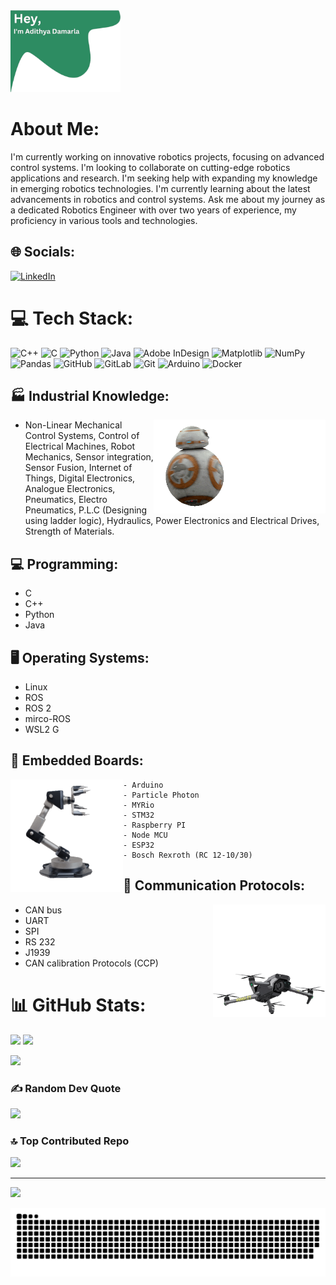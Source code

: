 <img src="image_20250122_115241.png" alt="GitHub Banner" width="35%" />

# About Me:
I'm currently working on innovative robotics projects, focusing on advanced control systems. I'm looking to collaborate on cutting-edge robotics applications and research. I'm seeking help with expanding my knowledge in emerging robotics technologies. I'm currently learning about the latest advancements in robotics and control systems. Ask me about my journey as a dedicated Robotics Engineer with over two years of experience, my proficiency in various tools and technologies.


## 🌐 Socials:
[![LinkedIn](https://img.shields.io/badge/LinkedIn-%230077B5.svg?logo=linkedin&logoColor=white)](https://linkedin.com/in/https://www.linkedin.com/in/dap1512/) 


# 💻 Tech Stack:
![C++](https://img.shields.io/badge/c++-%2300599C.svg?style=for-the-badge&logo=c%2B%2B&logoColor=white) ![C](https://img.shields.io/badge/c-%2300599C.svg?style=for-the-badge&logo=c&logoColor=white) ![Python](https://img.shields.io/badge/python-3670A0?style=for-the-badge&logo=python&logoColor=ffdd54) ![Java](https://img.shields.io/badge/java-%23ED8B00.svg?style=for-the-badge&logo=openjdk&logoColor=white) ![Adobe InDesign](https://img.shields.io/badge/Adobe%20InDesign-49021F?style=for-the-badge&logo=adobeindesign&logoColor=FF3366) ![Matplotlib](https://img.shields.io/badge/Matplotlib-%23ffffff.svg?style=for-the-badge&logo=Matplotlib&logoColor=black) ![NumPy](https://img.shields.io/badge/numpy-%23013243.svg?style=for-the-badge&logo=numpy&logoColor=white) ![Pandas](https://img.shields.io/badge/pandas-%23150458.svg?style=for-the-badge&logo=pandas&logoColor=white) ![GitHub](https://img.shields.io/badge/github-%23121011.svg?style=for-the-badge&logo=github&logoColor=white) ![GitLab](https://img.shields.io/badge/gitlab-%23181717.svg?style=for-the-badge&logo=gitlab&logoColor=white) ![Git](https://img.shields.io/badge/git-%23F05033.svg?style=for-the-badge&logo=git&logoColor=white) ![Arduino](https://img.shields.io/badge/-Arduino-00979D?style=for-the-badge&logo=Arduino&logoColor=white) ![Docker](https://img.shields.io/badge/docker-%230db7ed.svg?style=for-the-badge&logo=docker&logoColor=white)

## 🏭 Industrial Knowledge: 

<img align="right" height="150" src="r.gif" />

- Non-Linear Mechanical Control Systems, Control of Electrical Machines, Robot Mechanics, Sensor integration, Sensor Fusion, Internet of Things, Digital Electronics, Analogue Electronics, Pneumatics, Electro Pneumatics, P.L.C (Designing using ladder logic), Hydraulics, Power Electronics and Electrical Drives, Strength of Materials. 

## 💻 Programming:
- C 
- C++ 
- Python 
- Java 

## 🖥️ Operating Systems: 


- Linux
- ROS 
- ROS 2
- mirco-ROS
- WSL2 G 

## 🔌 Embedded Boards: 

<img align="left" height="180" src="r_1.gif" />

    - Arduino
    - Particle Photon
    - MYRio
    - STM32
    - Raspberry PI
    - Node MCU
    - ESP32
    - Bosch Rexroth (RC 12-10/30)




## 📡 Communication Protocols: 

<img align="right" height="180" src="r_3.gif" />

- CAN bus  
- UART
- SPI
- RS 232
- J1939
- CAN calibration Protocols (CCP)

# 📊 GitHub Stats:


![](https://github-readme-streak-stats.herokuapp.com/?user=AdithyaDamarla&theme=dark&hide_border=false)  ![](https://github-readme-stats.vercel.app/api?username=AdithyaDamarla&theme=dark&hide_border=false&include_all_commits=false&count_private=false)



![](https://github-readme-stats.vercel.app/api/top-langs/?username=AdithyaDamarla&theme=dark&hide_border=false&include_all_commits=false&count_private=false&layout=compact)


### ✍️ Random Dev Quote
![](https://quotes-github-readme.vercel.app/api?type=horizontal&theme=radical)

### 🔝 Top Contributed Repo
![](https://github-contributor-stats.vercel.app/api?username=AdithyaDamarla&limit=5&theme=dark&combine_all_yearly_contributions=true)

---
[![](https://visitcount.itsvg.in/api?id=AdithyaDamarla&icon=0&color=0)](https://visitcount.itsvg.in)

<!-- Proudly created with GPRM ( https://gprm.itsvg.in ) -->


<picture>
  <source media="(prefers-color-scheme: dark)" srcset="https://raw.githubusercontent.com/AdithyaDamarla/AdithyaDamarla/output/github-snake-dark.svg" />
  <source media="(prefers-color-scheme: light)" srcset="https://raw.githubusercontent.com/AdithyaDamarla/AdithyaDamarla/output/github-snake.svg" />
  <img alt="github-snake" src="https://raw.githubusercontent.com/AdithyaDamarla/AdithyaDamarla/output/github-snake.svg" />
</picture>
